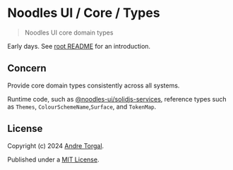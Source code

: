 # Noodles UI / Core / Types

> Noodles UI core domain types

Early days. See [root README](../../../README.md) for an introduction.

## Concern

Provide core domain types consistently across all systems.

Runtime code, such as [@noodles-ui/solidjs-services](../../solidjs/services//README.md), reference types such as `Themes`, `ColourSchemeName`,`Surface`, and `TokenMap`.

## License

Copyright (c) 2024 [Andre Torgal](https://andretorgal.com/).

Published under a [MIT License](https://andrezero.mit-license.org/2024).
